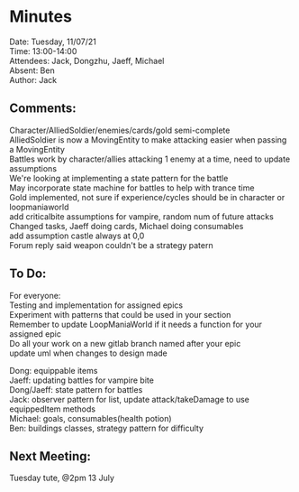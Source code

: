 # Minutes
Date: Tuesday, 11/07/21\
Time: 13:00-14:00\
Attendees: Jack, Dongzhu, Jaeff, Michael\
Absent: Ben\
Author: Jack

## Comments:
Character/AlliedSoldier/enemies/cards/gold semi-complete\
AlliedSoldier is now a MovingEntity to make attacking easier when passing a MovingEntity\
Battles work by character/allies attacking 1 enemy at a time, need to update assumptions\
We're looking at implementing a state pattern for the battle\
May incorporate state machine for battles to help with trance time\
Gold implemented, not sure if experience/cycles should be in character or loopmaniaworld\
add criticalbite assumptions for vampire, random num of future attacks\
Changed tasks, Jaeff doing cards, Michael doing consumables\
add assumption castle always at 0,0\
Forum reply said weapon couldn't be a strategy patern

## To Do:
For everyone:\
Testing and implementation for assigned epics\
Experiment with patterns that could be used in your section\
Remember to update LoopManiaWorld if it needs a function for your assigned epic\
Do all your work on a new gitlab branch named after your epic\
update uml when changes to design made

Dong: equippable items\
Jaeff: updating battles for vampire bite\
Dong/Jaeff: state pattern for battles\
Jack: observer pattern for list<AlliedSoldier>, update attack/takeDamage to use equippedItem methods\
Michael: goals, consumables(health potion)\
Ben: buildings classes, strategy pattern for difficulty

## Next Meeting:
Tuesday tute, @2pm 13 July